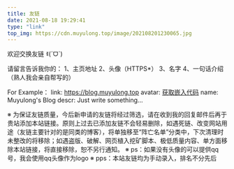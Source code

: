 ```yaml
---
title: 友链
date: 2021-08-18 19:29:41
type: "link"
top_img: https://cdn.muyulong.top/image/202108201230065.jpg
---
```

欢迎交换友链 ꉂ(ˊᗜˋ)

请留言告诉我你的：
1、主页地址
2、头像（HTTPS*）
3、名字
4、一句话介绍（熟人我会亲自帮写的）

For Example：
link: <https://blog.muyulong.top>
avatar: [获取嵌入代码](https://cdn.muyulong.top/image/avatar.png)
name: Muyulong's Blog
descr: Just write something...

※ 为保证友链质量，今后新申请的友链将经过筛选，请在收到我的回复邮件后再于贵站添加本站链接。原则上过去已添加友链不会轻易删除，如遇死链、改变网站用途（友链主要针对的是同类的博客），将单独移至“阵亡名单”分类中，下次清理时未整改的将移除；如遇盗版、破解、网页植入挖矿脚本、极低质量内容、单方面移除本站链接，将直接移除，恕不另行通知。
※ ps：如果没有头像的可以提供qq号，我会使用qq头像作为logo
※ pps：本站友链均为手动录入，排名不分先后
